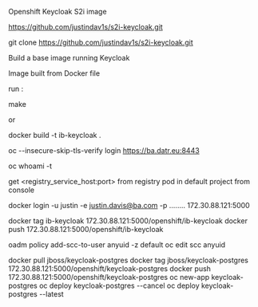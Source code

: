 Openshift Keycloak S2i image

https://github.com/justindav1s/s2i-keycloak.git

git clone https://github.com/justindav1s/s2i-keycloak.git

Build a base image running Keycloak

Image built from Docker file

run :

make

or

docker build -t ib-keycloak .

oc --insecure-skip-tls-verify login https://ba.datr.eu:8443

oc whoami -t

get <registry_service_host:port> from registry pod in default project from console

docker login -u justin -e justin.davis@ba.com -p ........ 172.30.88.121:5000

docker tag ib-keycloak 172.30.88.121:5000/openshift/ib-keycloak
docker push 172.30.88.121:5000/openshift/ib-keycloak


oadm policy add-scc-to-user anyuid -z default
oc edit scc anyuid

docker pull jboss/keycloak-postgres
docker tag jboss/keycloak-postgres 172.30.88.121:5000/openshift/keycloak-postgres
docker push 172.30.88.121:5000/openshift/keycloak-postgres
oc new-app keycloak-postgres
oc deploy keycloak-postgres --cancel
oc deploy keycloak-postgres --latest
